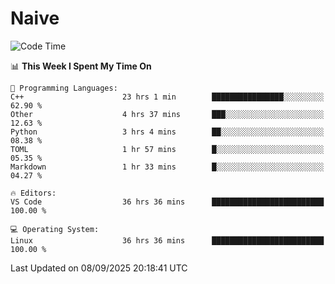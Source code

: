 # Naive
<!-- ## 日拱一卒，功不唐捐 -->
<!-- [![GitHub Streak](https://streak-stats.demolab.com/?user=XiaoXKKK)](https://git.io/streak-stats) -->
<!--START_SECTION:waka-->
![Code Time](http://img.shields.io/badge/Code%20Time-786%20hrs%2028%20mins-blue)

📊 **This Week I Spent My Time On** 

```text
💬 Programming Languages: 
C++                      23 hrs 1 min        ████████████████░░░░░░░░░   62.90 % 
Other                    4 hrs 37 mins       ███░░░░░░░░░░░░░░░░░░░░░░   12.63 % 
Python                   3 hrs 4 mins        ██░░░░░░░░░░░░░░░░░░░░░░░   08.38 % 
TOML                     1 hr 57 mins        █░░░░░░░░░░░░░░░░░░░░░░░░   05.35 % 
Markdown                 1 hr 33 mins        █░░░░░░░░░░░░░░░░░░░░░░░░   04.27 % 

🔥 Editors: 
VS Code                  36 hrs 36 mins      █████████████████████████   100.00 % 

💻 Operating System: 
Linux                    36 hrs 36 mins      █████████████████████████   100.00 % 
```


 Last Updated on 08/09/2025 20:18:41 UTC
<!--END_SECTION:waka-->
